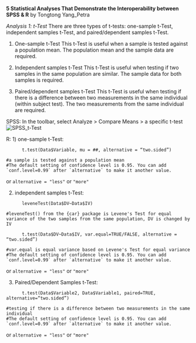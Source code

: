 **5 Statistical Analyses That Demonstrate the Interoperability between SPSS & R**
by Tongtong Yang_Petra


*Analysis 1: t-Test*
There are three types of t-tests: one-sample t-Test, independent samples t-Test, and paired/dependent samples t-Test.

1. One-sample t-Test
This t-Test is useful when a sample is tested against a population mean.
The population mean and the sample data are required.

   
2. Independent samples t-Test
This t-Test is useful when testing if two samples in the same population are similar.
The sample data for both samples is required.

   
3. Paired/dependent samples t-Test
This t-Test is useful when testing if there is a difference between two measurements in the same individual (within subject test).
The two measurements from the same individual are required.



SPSS: In the toolbar, select Analyze > Compare Means > a specific t-test
![SPSS_t-Test](https://github.com/petrayang2002/InterStatHub/assets/155834271/315baa07-0bfb-4abb-9186-7614a0f5e1ea)



R: 1) one-sample t-Test: 
```
      t.test(Data$Variable, mu = ##, alternative = “two.sided”)

#a sample is tested against a population mean
#The default setting of confidence level is 0.95. You can add `conf.level=0.99` after `alternative` to make it another value.
```
or `alternative = "less"` or `"more"`


   2) independent samples t-Test:
```
      leveneTest(Data$DV~Data$IV)

#leveneTest() from the {car} package is Levene's Test for equal variance of the two samples from the same population, DV is changed by IV

      t.test(Data$DV~Data$IV, var.equal=TRUE/FALSE, alternative = “two.sided”)

#var.equal is equal variance based on Levene's Test for equal variance
#The default setting of confidence level is 0.95. You can add `conf.level=0.99` after `alternative` to make it another value.
```
or `alternative = "less"` or `"more"`


   3) Paired/Dependent Samples t-Test: 
```
      t.test(Data$Variable2, Data$Variable1, paired=TRUE, alternative=“two.sided”)

#testing if there is a difference between two measurements in the same individual
#The default setting of confidence level is 0.95. You can add `conf.level=0.99` after `alternative` to make it another value.
```
or `alternative = "less"` or `"more"`


